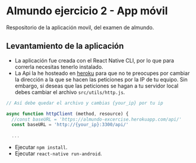 # Almundo ejercicio 2 - App móvil

Respositorio de la aplicación movil, del examen de almundo.

## Levantamiento de la aplicación

- La aplicación fue creada con el React Native CLI, por lo que para correrla necesitas tenerlo instalado.  
- La Api la he hosteado en [heroku](https://almundo-excercise.herokuapp.com/api/hotel) para que no te preocupes por cambiar la dirección a la que se hacen las peticiones por la IP de tu equipo. Sin embargo, si deseas que las peticiones se hagan a tu servidor local debes cambiar el archivo `src/utils/http.js`.
```javascript
// Así debe quedar el archivo y cambias {your_ip} por tu ip

async function httpClient (method, resource) {
  //const baseURL = 'https://almundo-excercise.herokuapp.com/api/'
  const baseURL = 'http://{your_ip}:3300/api/'
    
  ...
```
- Ejecutar `npm install`.
- Ejecutar `react-native run-android`.

